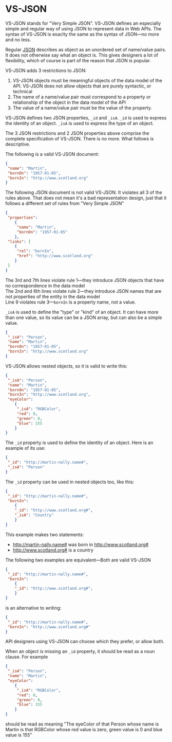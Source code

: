 # VS-JSON

VS-JSON stands for "Very Simple JSON". 
VS-JSON defines an especially simple and regular way of using JSON to represent data in Web APIs. 
The syntax of VS-JSON is exaclty the same as the syntax of JSON—no more and no less.

Regular [JSON](http://www.json.org/) describes as object as an unordered set of name/value pairs. 
It does not otherwise say what an object is.
This gives designers a lot of flexibility, which
of course is part of the reason that JSON is popular. 

VS-JSON adds 3 restrictions to JSON:

1. VS-JSON objects must be meaningful objects of the data model of the API. VS-JSON does not allow 
   objects that are purely syntactic, or technical
2. The name of a name/value pair must correspond to a property or relationship of the object in the data model
   of the API
3. The value of a name/value pair must be the value of the property.

VS-JSON defines two JSON properties, `_id` and `_isA`. `_id` is used to express the identity of an object. `_isA` is used to
express the type of an object.

The 3 JSON restrictions and 2 JSON properties above comprise the complete specification of VS-JSON. There is no more. What follows
is descriptive.

The following is a valid VS-JSON document:
```JSON
{
 "name": "Martin",
 "bornOn": "1957-01-05",
 "bornIn": "http://www.scotland.org"
}
```

The following JSON document is not valid VS-JSON. It violates all 3 of the rules above. That does not mean it's a bad
representation design, just that it follows a different set of rules from "Very Simple JSON"
```JSON
{
 "properties": 
    {
     "name": "Martin",
     "bornOn": "1957-01-05"
    },
 "links": [
    {
     "rel": "bornIn",
     "href": "http://www.scotland.org"
    } 
 ]
}
```

The 3rd and 7th lines violate rule 1—they introduce JSON objects that have no correspondence in the data model  
The 2nd and 6th lines violate rule 2—they introduce JSON names that are not properties of the entity in the data model  
Line 9 violates rule 3—`bornIn` is a property name, not a value.

`_isA` is used to define the "type" or "kind" of an object.
It can have more than one value, so its value can be a JSON array, but can also be a simple value.
```JSON
{
 "_isA": "Person",
 "name": "Martin",
 "bornOn": "1957-01-05",
 "bornIn": "http://www.scotland.org"
}
```

VS-JSON allows nested objects, so it is valid to write this:
```JSON
{
 "_isA": "Person",
 "name": "Martin",
 "bornOn": "1957-01-05",
 "bornIn": "http://www.scotland.org",
 "eyeColor": 
    {
     "_isA": "RGBColor",
     "red": 0,
     "green": 0,
     "blue": 155
    }
}
```

The `_id` property is used to define the identity of an object.
Here is an example of its use:

```JSON
{
 "_id": "http://martin-nally.name#",
 "_isA": "Person"
}
```

The `_id` property can be used in nested objects too, like this:
```JSON
{
 "_id": "http://martin-nally.name#",
 "bornIn": 
    {
    "_id": "http://www.scotland.org#",
    "_isA": "Country"
    }
}
```
This example makes two statements:
* http://martin-nally.name# was born in http://www.scotland.org#
* http://www.scotland.org# is a country

The following two examples are equivalent—Both are valid VS-JSON
```JSON
{
 "_id": "http://martin-nally.name#",
 "bornIn": 
    {
    "_id": "http://www.scotland.org#",
    }
}
```
is an alternative to writing:
```JSON
{
 "_id": "http://martin-nally.name#",
 "bornIn": "http://www.scotland.org#"
}
```
API designers using VS-JSON can choose which they prefer, or allow both.

When an object is missing an `_id` property, it should be read as a noun clause. For example

```JSON
{
 "_isA": "Person",
 "name": "Martin",
 "eyeColor": 
    {
     "_isA": "RGBColor",
     "red": 0,
     "green": 0,
     "blue": 155
    }
}
```
should be read as meaning
"The eyeColor of that Person whose name is Martin is that RGBColor whose red value is zero, green value is 0 and blue value is 155"